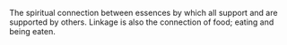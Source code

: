The spiritual connection between essences by which all support and are supported by others. Linkage is also the connection of food; eating and being eaten. 